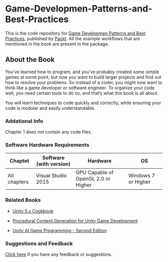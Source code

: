 # Game-Developmen-Patterns-and-Best-Practices
This is the code repository for [Game Developmen Patterns and Best Practices](https://www.packtpub.com/game-development/game-development-patterns-and-best-practices?utm_source=github&utm_medium=repository&utm_campaign=9781787127838), published by [Packt](https://www.packtpub.com/). All the example workflows that are mentioned in the book are present in the package.

## About the Book
You’ve learned how to program, and you’ve probably created some simple games at some point, but now you want to build larger projects and find out how to resolve your problems. So instead of a coder, you might now want to think like a game developer or software engineer. To organize your code well, you need certain tools to do so, and that’s what this book is all about.

You will learn techniques to code quickly and correctly, while ensuring your code is modular and easily understandable.

### Addational Info
Chapter 1 does not contain any code files.

### Software Hardware Requirements
|Chaptet|Software (with version)|Hardware|OS|
|-------|-----------------------|--------|--|
|All chapters|Visual Studio 2015|GPU Capable of OpenGL 2.0 or Higher|Windows 7 or Higher|

### Related Books

* [Unity 5.x Cookbook](https://www.packtpub.com/game-development/unity-5x-cookbook?utm_source=github&utm_medium=repository&utm_campaign=9781784391362)

* [Procedural Content Generation for Unity Game Development](https://www.packtpub.com/game-development/procedural-content-generation-unity-game-development?utm_source=github&utm_medium=repository&utm_campaign=9781785287473)

* [Unity AI Game Programming - Second Edition](https://www.packtpub.com/game-development/unity-ai-game-programming-second-edition?utm_source=github&utm_medium=repository&utm_campaign=9781785288272)

### Suggestions and Feedback
 [Click here](https://docs.google.com/forms/d/e/1FAIpQLSe5qwunkGf6PUvzPirPDtuy1Du5Rlzew23UBp2S-P3wB-GcwQ/viewform) if you have any feedback or suggestions.



